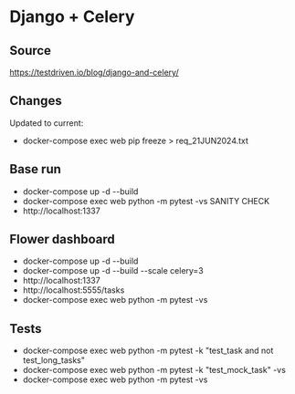 # Django + Celery

## Source

https://testdriven.io/blog/django-and-celery/

## Changes

Updated to current:

- docker-compose exec web pip freeze > req_21JUN2024.txt

## Base run

- docker-compose up -d --build
- docker-compose exec web python -m pytest -vs SANITY CHECK
- http://localhost:1337

## Flower dashboard



- docker-compose up -d --build
- docker-compose up -d --build --scale celery=3
- http://localhost:1337
- http://localhost:5555/tasks
- docker-compose exec web python -m pytest -vs

## Tests

- docker-compose exec web python -m pytest -k "test_task and not test_long_tasks"
- docker-compose exec web python -m pytest -k "test_mock_task" -vs
- docker-compose exec web python -m pytest  -vs